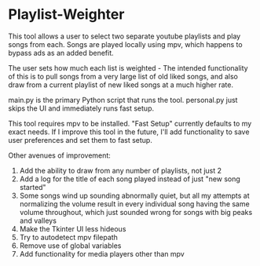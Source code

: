 # Playlist-Weighter
This tool allows a user to select two separate youtube playlists and play songs from each. Songs are played locally using mpv, which happens to bypass ads as an added benefit.

The user sets how much each list is weighted - The intended functionality of this is to pull songs from a very large list of old liked songs, and also draw from a current playlist of new liked songs at a much higher rate.

main.py is the primary Python script that runs the tool. personal.py just skips the UI and immediately runs fast setup.

This tool requires mpv to be installed. "Fast Setup" currently defaults to my exact needs. If I improve this tool in the future, I'll add functionality to save user preferences and set them to fast setup.

Other avenues of improvement:

1. Add the ability to draw from any number of playlists, not just 2
2. Add a log for the title of each song played instead of just "new song started"
3. Some songs wind up sounding abnormally quiet, but all my attempts at normalizing the volume result in every individual song having the same volume throughout, which just sounded wrong for songs with big peaks and valleys
4. Make the Tkinter UI less hideous
5. Try to autodetect mpv filepath
6. Remove use of global variables
7. Add functionality for media players other than mpv
